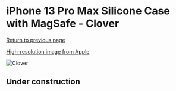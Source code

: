 # iPhone 13 Pro Max Silicone Case with MagSafe - Clover

[Return to previous page](/iphone_13)

[High-resolution image from Apple](https://store.storeimages.cdn-apple.com/8756/as-images.apple.com/is/MM2P3?wid=4500&hei=4500&fmt=png)

<div style="width: 500px"><img src="/everyphone/MM2P3.png" alt="Clover"></div>

## Under construction
